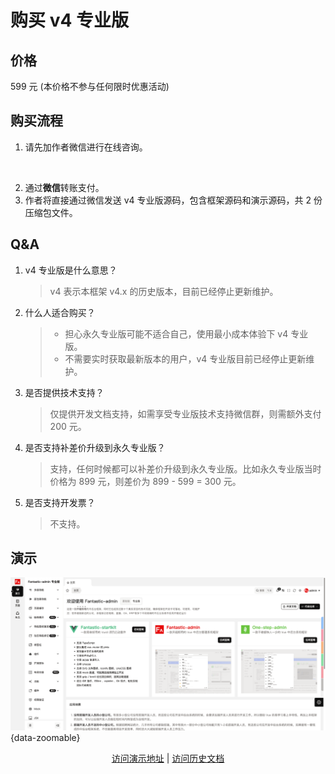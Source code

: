 <script setup>
import { withBase } from 'vitepress'
</script>

# 购买 v4 专业版

## 价格

599 元 (本价格不参与任何限时优惠活动)

## 购买流程

1. 请先加作者微信进行在线咨询。

<p align="center"><img :src="withBase('/friend-wechat.png')" width="300" /></p>

2. 通过**微信**转账支付。
3. 作者将直接通过微信发送 v4 专业版源码，包含框架源码和演示源码，共 2 份压缩包文件。

## Q&A

1. v4 专业版是什么意思？

    > v4 表示本框架 v4.x 的历史版本，目前已经停止更新维护。

2. 什么人适合购买？

    > - 担心永久专业版可能不适合自己，使用最小成本体验下 v4 专业版。
    > - 不需要实时获取最新版本的用户，v4 专业版目前已经停止更新维护。

3. 是否提供技术支持？

    > 仅提供开发文档支持，如需享受专业版技术支持微信群，则需额外支付 200 元。

4. 是否支持补差价升级到永久专业版？

    > 支持，任何时候都可以补差价升级到永久专业版。比如永久专业版当时价格为 899 元，则差价为 899 - 599 = 300 元。

5. 是否支持开发票？

    > 不支持。

## 演示

![](public/v4-pro.png){data-zoomable}

<p align="center">
  <a href="https://fantastic-admin.hurui.me/v4-pro-example/" target="_blank">访问演示地址</a>
  |
  <a href="https://fantastic-admin.hurui.me/v4-docs/" target="_blank">访问历史文档</a>
</p>